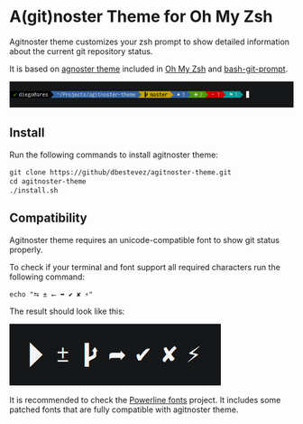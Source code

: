# A(git)noster Theme for Oh My Zsh
Agitnoster theme customizes your zsh prompt to show detailed information about the current git repository status.

It is based on [agnoster theme](https://gist.github.com/3712874) included in [Oh My Zsh](https://github.com/robbyrussell/oh-my-zsh) and [bash-git-prompt](https://github.com/magicmonty/bash-git-prompt).

![Theme preview](preview.png)

## Install
Run the following commands to install agitnoster theme:
```
git clone https://github/dbestevez/agitnoster-theme.git
cd agitnoster-theme
./install.sh
```


## Compatibility
Agitnoster theme requires an unicode-compatible font to show git status properly.

To check if your terminal and font support all required characters run the following command:

```
echo "⮀ ± ⭠ ➦ ✔ ✘ ⚡"
```

The result should look like this:

![Compatibility preview](comp-preview.png)

It is recommended to check the [Powerline fonts](https://github.com/powerline/fonts) project. It includes some patched fonts that are fully compatible with agitnoster theme.
